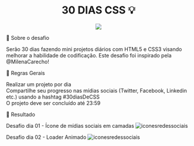 <h1 align="center">
30 DIAS CSS 💡
</h1>
<p align="center">
<a target="_blank" rel="noopener noreferrer" href="https://camo.githubusercontent.com/66fe19848b26f90cf13a99b798f742a9e7809b27/68747470733a2f2f696d672e736869656c64732e696f2f62616467652f746563682d66726f6e742d2d656e642d627269676874677265656e"><img src="https://camo.githubusercontent.com/66fe19848b26f90cf13a99b798f742a9e7809b27/68747470733a2f2f696d672e736869656c64732e696f2f62616467652f746563682d66726f6e742d2d656e642d627269676874677265656e" data-canonical-src="https://img.shields.io/badge/tech-front--end-brightgreen" style="max-width:100%;"></a>

🧐 Sobre o desafio 

Serão 30 dias fazendo mini projetos diários com HTML5 e CSS3 visando melhorar a habilidade de codificação. Este desafio foi inspirado pela @MilenaCarecho!<br>

🚨 Regras Gerais

Realizar um projeto por dia<br>
Compartilhe seu progresso nas mídias sociais (Twitter, Facebook, Linkedin etc.) usando a hashtag #30diasDeCSS<br>
O projeto deve ser concluído até 23:59<br>

🎉 Resultado

Desafio dia 01 - Ícone de mídias sociais em camadas
<img alt="iconesredessociais" src="https://ik.imagekit.io/atnyozbx9v/redessociais_qyAJc0W5h.gif">


Desafio dia 02 - Loader Animado
<img alt="iconesredessociais" src="https://ik.imagekit.io/atnyozbx9v/loading_bw8wbp9LT.gif">

